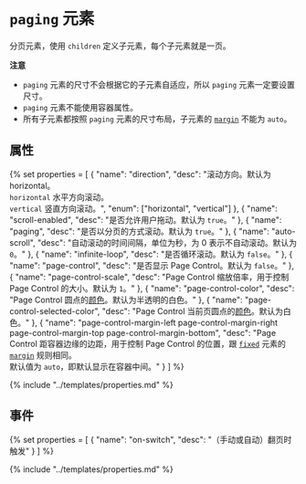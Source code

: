 # `paging` 元素

分页元素，使用 `children` 定义子元素，每个子元素就是一页。

**注意**  
- `paging` 元素的尺寸不会根据它的子元素自适应，所以 `paging` 元素一定要设置尺寸。
- `paging` 元素不能使用容器属性。
- 所有子元素都按照 `paging` 元素的尺寸布局，子元素的 [`margin`](../basics/Layout.md#margin) 不能为 `auto`。

## 属性

{% set properties = [
	{ "name": "direction", "desc": "滚动方向。默认为 horizontal。<br><code>horizontal</code> 水平方向滚动。<br><code>vertical</code> 竖直方向滚动。", "enum": ["horizontal", "vertical"] },
	{ "name": "scroll-enabled", "desc": "是否允许用户拖动。默认为 <code>true</code>。" },
	{ "name": "paging", "desc": "是否以分页的方式滚动。默认为 <code>true</code>。" },
	{ "name": "auto-scroll", "desc": "自动滚动的时间间隔，单位为秒，为 0 表示不自动滚动。默认为 <code>0</code>。" },
	{ "name": "infinite-loop", "desc": "是否循环滚动。默认为 <code>false</code>。" },
	{ "name": "page-control", "desc": "是否显示 Page Control。默认为 <code>false</code>。" },
	{ "name": "page-control-scale", "desc": "Page Control 缩放倍率，用于控制 Page Control 的大小。默认为 <code>1</code>。" },
	{ "name": "page-control-color", "desc": "Page Control 圆点的<a href='../basics/Style.md#颜色'>颜色</a>。默认为半透明的白色。" },
	{ "name": "page-control-selected-color", "desc": "Page Control 当前页圆点的<a href='../basics/Style.md#颜色'>颜色</a>。默认为白色。" },
	{ "name": "page-control-margin-left page-control-margin-right page-control-margin-top page-control-margin-bottom", "desc": "Page Control 距容器边缘的边距，用于控制 Page Control 的位置，跟 <a href='../basics/Layout.md#fixed'><code>fixed</code></a> 元素的 <a href='../basics/Layout.md#margin'><code>margin</code></a> 规则相同。<br>默认值为 <code>auto</code>，即默认显示在容器中间。" }
] %}

{% include "../templates/properties.md" %}

## 事件

{% set properties = [
	{ "name": "on-switch", "desc": "（手动或自动）翻页时触发" }
] %}

{% include "../templates/properties.md" %}
